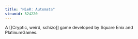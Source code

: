 ```yaml
---
title: "NieR: Automata"
steamid: 524220
---
```

A [[Cryptic, weird, schizo]] game developed by Square Enix and PlatinumGames.